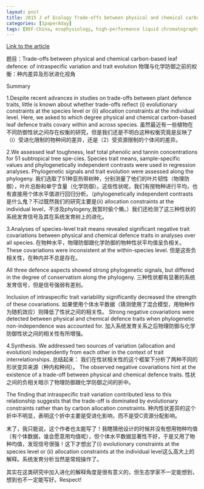 ```yaml
---
layout: post
title: 2015 J of Ecology Trade-offs between physical and chemical carbon-based leaf defence
categories: [1paperAday]
tags: [BEF-China, ecophysiology, high-performance liquid chromatography, leaf toughness,plant defence, plant polyphenols, Prussian blue, tannins, trade-off, trait evolution]
---
```


[Link to the article](https://besjournals.onlinelibrary.wiley.com/doi/epdf/10.1111/1365-2745.12475)

题目：Trade-offs between physical and chemical carbon-based leaf defence: of intraspecific variation and trait evolution
物理与化学防御之前的权衡：种内差异及形状进化视角


Summary

1.Despite recent advances in studies on trade-offs between plant defence traits, little is known about whether trade-offs reflect (i) evolutionary constraints at the species level or (ii) allocation constraints at the individual level. Here, we asked to which degree physical and chemical carbon-based leaf defence traits covary within and across species.
虽然最近有一些植物在不同防御性状之间存在权衡的研究，但是我们还是不明白这种权衡究竟是反映了（i）受进化限制的物种间的差异，还是（2）受资源限制的个体间的差异。

2.We assessed leaf toughness, leaf total phenolic and tannin concentrations for 51 subtropical tree spe-cies. Species trait means, sample-specific values and phylogenetically independent contrasts were used in regression analyses. Phylogenetic signals and trait evolution were assessed along the phylogeny.
我们选取了51种亚热带树种，分别测量了他们的叶片韧性（物理防御），叶片总酚和单宁含量（化学防御）。这些性状呢，我们有按物种进行平均，也有直接用个体水平值进行回归分析。（phylogenetically independent contrasts是什么鬼？不过既然我们的研究主要是(ii) allocation constraints at the individual level，不涉及phylogeny,我暂时偷个懒。）我们还检测了这三种性状的系统发育信号及其在系统发育树上的进化。

3.Analyses of species-level trait means revealed significant negative trait covariations between physical and chemical defence traits in analyses over all species. 
在物种水平，物理防御跟化学防御的物种性状平均值呈负相关。
These covariations were inconsistent at the within-species level. 
但是这些负相关性，在种内并不总是存在。

All three defence aspects showed strong phylogenetic signals, but differed in the degree of conservatism along the phylogeny. 
三种性状都有显著的系统发育信号，但是信号强弱有差别。

Inclusion of intraspecific trait variability significantly decreased the strength of these covariations. 
如果使用个体水平数据（猜测使用了混合模型，用物种作为随机效应）则降低了性状之间的相关性。
Strong negative covariations were detected between physical and chemical defence traits when phylogenetic non-independence was accounted for.
加入系统发育关系之后物理防御与化学防御性状之间的相关性有所增强。

4.Synthesis. We addressed two sources of variation (allocation and evolution) independently from each other in the context of trait interrelationships. 
总结起来： 
我们在性状相关性的这个框架下分析了两种不同的形状变异来源（种内和种间）。
The observed negative covariations hint at the existence of a trade-off between physical and chemical defence traits. 
性状之间的负相关暗示了物理防御跟化学防御之间的折中。

The finding that intraspecific trait variation contributed less to this relationship suggests that the trade-off is dominated by evolutionary constraints rather than by carbon allocation constraints.
种内性状差异的这个折中不明显，表明这个折中主要是受进化影响，而不是受C资源分配影响。

末了，我只能说，这个作者也太能写了！我瞎猜他设计的时候并没有想用物种均值（有个体数据，谁会愿意用均值呢），但个体水平数据显著性不好，于是又用了物种均值，发现信号很强！这下才想出了(i) evolutionary constraints at the species level or (ii) allocation constraints at the individual level这么高大上的解释。系统发育分析当然是常规操作了。

其实在这类研究中加入进化的解释角度是很有意义的，但生态学家不一定能想到，想到也不一定能写好。Respect!